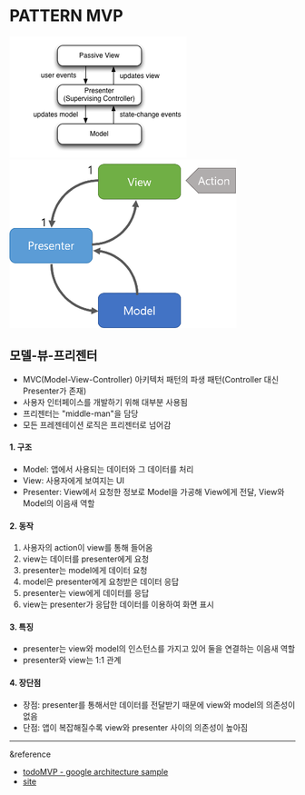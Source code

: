 PATTERN MVP
===========
![MVP pattern](/image/Model_View_Presenter_GUI_Design_Pattern.png)
![MVP pattern](/image/MVP.png)

## 모델-뷰-프리젠터
- MVC(Model-View-Controller) 아키텍처 패턴의 파생 패턴(Controller 대신 Presenter가 존재)
- 사용자 인터페이스를 개발하기 위해 대부분 사용됨
- 프리젠터는 "middle-man"을 담당
- 모든 프레젠테이션 로직은 프리젠터로 넘어감

#### 1. 구조
- Model: 앱에서 사용되는 데이터와 그 데이터를 처리
- View: 사용자에게 보여지는 UI
- Presenter: View에서 요청한 정보로 Model을 가공해 View에게 전달, View와 Model의 이음새 역할

#### 2. 동작
1) 사용자의 action이 view를 통해 들어옴
2) view는 데이터를 presenter에게 요청
3) presenter는 model에게 데이터 요청
4) model은 presenter에게 요청받은 데이터 응답
5) presenter는 view에게 데이터를 응답
6) view는 presenter가 응답한 데이터를 이용하여 화면 표시

#### 3. 특징
- presenter는 view와 model의 인스턴스를 가지고 있어 둘을 연결하는 이음새 역할
- presenter와 view는 1:1 관계

#### 4. 장단점
- 장점: presenter를 통해서만 데이터를 전달받기 때문에 view와 model의 의존성이 없음
- 단점: 앱이 복잡해질수록 view와 presenter 사이의 의존성이 높아짐
---
&reference   
- [todoMVP - google architecture sample](https://github.com/android/architecture-samples/tree/todo-mvp)   
- [site](https://beomy.tistory.com/43)
